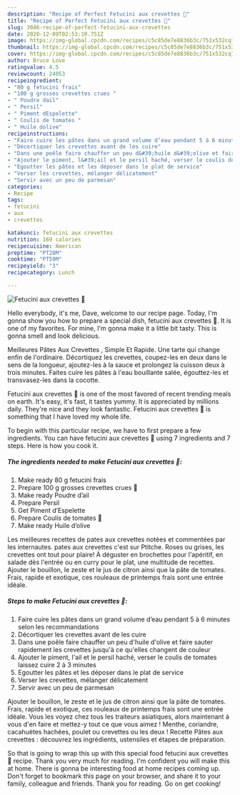 ```yaml
---
description: "Recipe of Perfect Fetucini aux crevettes 🍤"
title: "Recipe of Perfect Fetucini aux crevettes 🍤"
slug: 3046-recipe-of-perfect-fetucini-aux-crevettes
date: 2020-12-09T02:53:10.751Z
image: https://img-global.cpcdn.com/recipes/c5c85de7e8836b3c/751x532cq70/fetucini-aux-crevettes-🍤-photo-principale-de-la-recette.jpg
thumbnail: https://img-global.cpcdn.com/recipes/c5c85de7e8836b3c/751x532cq70/fetucini-aux-crevettes-🍤-photo-principale-de-la-recette.jpg
cover: https://img-global.cpcdn.com/recipes/c5c85de7e8836b3c/751x532cq70/fetucini-aux-crevettes-🍤-photo-principale-de-la-recette.jpg
author: Bruce Love
ratingvalue: 4.5
reviewcount: 24053
recipeingredient:
- "80 g fetucini frais"
- "100 g grosses crevettes crues "
- " Poudre dail"
- " Persil"
- " Piment dEspelette"
- " Coulis de tomates "
- " Huile dolive"
recipeinstructions:
- "Faire cuire les pâtes dans un grand volume d’eau pendant 5 à 6 minutes selon les recommandations"
- "Décortiquer les crevettes avant de les cuire"
- "Dans une poêle faire chauffer un peu d&#39;huile d&#39;olive et faire sauter rapidement les crevettes jusqu&#39;à ce qu&#39;elles changent de couleur"
- "Ajouter le piment, l&#39;ail et le persil haché, verser le coulis de tomates laissez cuire 2 à 3 minutes"
- "Egoutter les pâtes et les déposer dans le plat de service"
- "Verser les crevettes, mélanger délicatement"
- "Servir avec un peu de parmesan"
categories:
- Recipe
tags:
- fetucini
- aux
- crevettes

katakunci: fetucini aux crevettes 
nutrition: 169 calories
recipecuisine: American
preptime: "PT28M"
cooktime: "PT59M"
recipeyield: "3"
recipecategory: Lunch

---
```



![Fetucini aux crevettes 🍤](https://img-global.cpcdn.com/recipes/c5c85de7e8836b3c/751x532cq70/fetucini-aux-crevettes-🍤-photo-principale-de-la-recette.jpg)

Hello everybody, it's me, Dave, welcome to our recipe page. Today, I'm gonna show you how to prepare a special dish, fetucini aux crevettes 🍤. It is one of my favorites. For mine, I'm gonna make it a little bit tasty. This is gonna smell and look delicious.

Meilleures Pâtes Aux Crevettes , Simple Et Rapide. Une tarte qui change enfin de l&#39;ordinaire. Décortiquez les crevettes, coupez-les en deux dans le sens de la longueur, ajoutez-les à la sauce et prolongez la cuisson deux à trois minutes. Faites cuire les pâtes à l&#39;eau bouillante salée, égouttez-les et transvasez-les dans la cocotte.

Fetucini aux crevettes 🍤 is one of the most favored of recent trending meals on earth. It's easy, it's fast, it tastes yummy. It is appreciated by millions daily. They're nice and they look fantastic. Fetucini aux crevettes 🍤 is something that I have loved my whole life.


To begin with this particular recipe, we have to first prepare a few ingredients. You can have fetucini aux crevettes 🍤 using 7 ingredients and 7 steps. Here is how you cook it.

<!--inarticleads1-->

##### The ingredients needed to make Fetucini aux crevettes 🍤:

1. Make ready 80 g fetucini frais
1. Prepare 100 g grosses crevettes crues 🦐
1. Make ready  Poudre d’ail
1. Prepare  Persil
1. Get  Piment d’Espelette
1. Prepare  Coulis de tomates 🍅
1. Make ready  Huile d’olive


Les meilleures recettes de pates aux crevettes notées et commentées par les internautes. pates aux crevettes c&#39;est sur Ptitche. Roses ou grises, les crevettes ont tout pour plaire! À déguster en brochettes pour l&#39;apéritif, en salade dès l&#39;entrée ou en curry pour le plat, une multitude de recettes. Ajouter le bouillon, le zeste et le jus de citron ainsi que la pâte de tomates. Frais, rapide et exotique, ces rouleaux de printemps frais sont une entrée idéale. 

<!--inarticleads2-->

##### Steps to make Fetucini aux crevettes 🍤:

1. Faire cuire les pâtes dans un grand volume d’eau pendant 5 à 6 minutes selon les recommandations
1. Décortiquer les crevettes avant de les cuire
1. Dans une poêle faire chauffer un peu d&#39;huile d&#39;olive et faire sauter rapidement les crevettes jusqu&#39;à ce qu&#39;elles changent de couleur
1. Ajouter le piment, l&#39;ail et le persil haché, verser le coulis de tomates laissez cuire 2 à 3 minutes
1. Egoutter les pâtes et les déposer dans le plat de service
1. Verser les crevettes, mélanger délicatement
1. Servir avec un peu de parmesan


Ajouter le bouillon, le zeste et le jus de citron ainsi que la pâte de tomates. Frais, rapide et exotique, ces rouleaux de printemps frais sont une entrée idéale. Vous les voyez chez tous les traiteurs asiatiques, alors maintenant à vous d&#39;en faire et mettez-y tout ce que vous aimez ! Menthe, coriandre, cacahuètes hachées, poulet ou crevettes ou les deux ! Recette Pâtes aux crevettes : découvrez les ingrédients, ustensiles et étapes de préparation. 

So that is going to wrap this up with this special food fetucini aux crevettes 🍤 recipe. Thank you very much for reading. I'm confident you will make this at home. There is gonna be interesting food at home recipes coming up. Don't forget to bookmark this page on your browser, and share it to your family, colleague and friends. Thank you for reading. Go on get cooking!
